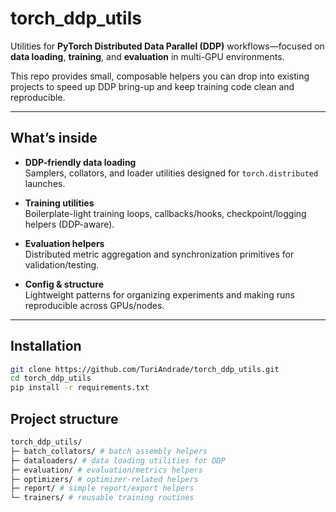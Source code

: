 # torch_ddp_utils

Utilities for **PyTorch Distributed Data Parallel (DDP)** workflows—focused on **data loading**, **training**, and **evaluation** in multi-GPU environments.

This repo provides small, composable helpers you can drop into existing projects to speed up DDP bring-up and keep training code clean and reproducible.

---

## What’s inside

- **DDP-friendly data loading**  
  Samplers, collators, and loader utilities designed for `torch.distributed` launches.

- **Training utilities**  
  Boilerplate-light training loops, callbacks/hooks, checkpoint/logging helpers (DDP-aware).

- **Evaluation helpers**  
  Distributed metric aggregation and synchronization primitives for validation/testing.

- **Config & structure**  
  Lightweight patterns for organizing experiments and making runs reproducible across GPUs/nodes.

---

## Installation

```bash
git clone https://github.com/TuriAndrade/torch_ddp_utils.git
cd torch_ddp_utils
pip install -r requirements.txt
```


## Project structure

```bash
torch_ddp_utils/
├─ batch_collators/ # batch assembly helpers
├─ dataloaders/ # data loading utilities for DDP
├─ evaluation/ # evaluation/metrics helpers
├─ optimizers/ # optimizer-related helpers
├─ report/ # simple report/export helpers
└─ trainers/ # reusable training routines
```
